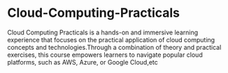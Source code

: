 # Cloud-Computing-Practicals
Cloud Computing Practicals is a hands-on and immersive learning experience that focuses on the practical application of cloud computing concepts and technologies.Through a combination of theory and practical exercises, this course empowers learners to navigate popular cloud platforms, such as AWS, Azure, or Google Cloud,etc
